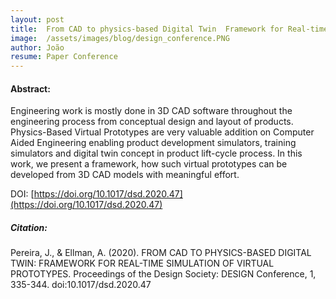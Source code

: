 ```yaml
---
layout: post
title:  From CAD to physics-based Digital Twin  Framework for Real-time Simulation of Virtual Prototypes 
image:  /assets/images/blog/design_conference.PNG
author: João
resume: Paper Conference
---
```


#### Abstract: 

Engineering work is mostly done in 3D CAD software throughout the engineering process from conceptual design and layout of products. Physics-Based Virtual Prototypes are very valuable addition on Computer Aided Engineering enabling product development simulators, training simulators and digital twin concept in product lift-cycle process. In this work, we present a framework, how such virtual prototypes can be developed from 3D CAD models with meaningful effort.

DOI: [https://doi.org/10.1017/dsd.2020.47](https://doi.org/10.1017/dsd.2020.47)

##### Citation: 

Pereira, J., & Ellman, A. (2020). FROM CAD TO PHYSICS-BASED DIGITAL TWIN: FRAMEWORK FOR REAL-TIME SIMULATION OF VIRTUAL PROTOTYPES. Proceedings of the Design Society: DESIGN Conference, 1, 335-344. doi:10.1017/dsd.2020.47